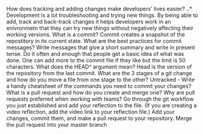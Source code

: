How does tracking and adding changes make developers' lives easier?
..* Development is a lot troubleshooting and trying new things. By being able to add, track and back-track changes it helps developers work in an enivronmetn that they can try new things without negatively affecting their working versions. 
What is a commit?
Commit creates a snapshot of the repostitory in its current state.
What are the best practices for commit messages?
Write messages that give a short summary and write in present tense. Do it often and enough that people get a basic idea of what was done. One can add more to the commit file if they like but the limit is 50 characters.
What does the HEAD^ argument mean?
Head is the version of the repository from the last commit.
What are the 3 stages of a git change and how do you move a file from one stage to the other?
	Untracked - 
Write a handy cheatsheet of the commands you need to commit your changes?
What is a pull request and how do you create and merge one?
Why are pull requests preferred when working with teams?
Go through the git workflow you just established and add your reflection to the file. (If you are creating a video reflection, add the video link to your reflection file.)
Add your changes, commit them, and make a pull request to your repository.
Merge the pull request into your master branch